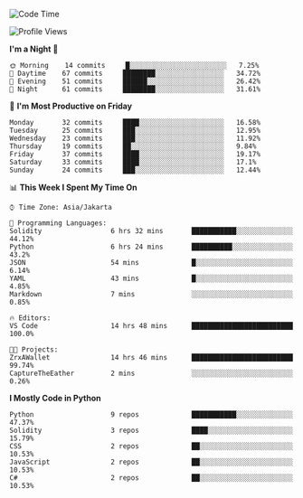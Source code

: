 <!--START_SECTION:waka-->
![Code Time](http://img.shields.io/badge/Code%20Time-999%20hrs%2050%20mins-blue)

![Profile Views](http://img.shields.io/badge/Profile%20Views-4-blue)

**I'm a Night 🦉** 

```text
🌞 Morning    14 commits     █░░░░░░░░░░░░░░░░░░░░░░░░   7.25% 
🌆 Daytime    67 commits     ████████░░░░░░░░░░░░░░░░░   34.72% 
🌃 Evening    51 commits     ██████░░░░░░░░░░░░░░░░░░░   26.42% 
🌙 Night      61 commits     ████████░░░░░░░░░░░░░░░░░   31.61%

```
📅 **I'm Most Productive on Friday** 

```text
Monday       32 commits     ████░░░░░░░░░░░░░░░░░░░░░   16.58% 
Tuesday      25 commits     ███░░░░░░░░░░░░░░░░░░░░░░   12.95% 
Wednesday    23 commits     ███░░░░░░░░░░░░░░░░░░░░░░   11.92% 
Thursday     19 commits     ██░░░░░░░░░░░░░░░░░░░░░░░   9.84% 
Friday       37 commits     ████░░░░░░░░░░░░░░░░░░░░░   19.17% 
Saturday     33 commits     ████░░░░░░░░░░░░░░░░░░░░░   17.1% 
Sunday       24 commits     ███░░░░░░░░░░░░░░░░░░░░░░   12.44%

```


📊 **This Week I Spent My Time On** 

```text
⌚︎ Time Zone: Asia/Jakarta

💬 Programming Languages: 
Solidity                 6 hrs 32 mins       ███████████░░░░░░░░░░░░░░   44.12% 
Python                   6 hrs 24 mins       ██████████░░░░░░░░░░░░░░░   43.2% 
JSON                     54 mins             █░░░░░░░░░░░░░░░░░░░░░░░░   6.14% 
YAML                     43 mins             █░░░░░░░░░░░░░░░░░░░░░░░░   4.85% 
Markdown                 7 mins              ░░░░░░░░░░░░░░░░░░░░░░░░░   0.85%

🔥 Editors: 
VS Code                  14 hrs 48 mins      █████████████████████████   100.0%

🐱‍💻 Projects: 
ZrxAWallet               14 hrs 46 mins      █████████████████████████   99.74% 
CaptureTheEather         2 mins              ░░░░░░░░░░░░░░░░░░░░░░░░░   0.26%

```

**I Mostly Code in Python** 

```text
Python                   9 repos             ███████████░░░░░░░░░░░░░░   47.37% 
Solidity                 3 repos             ████░░░░░░░░░░░░░░░░░░░░░   15.79% 
CSS                      2 repos             ██░░░░░░░░░░░░░░░░░░░░░░░   10.53% 
JavaScript               2 repos             ██░░░░░░░░░░░░░░░░░░░░░░░   10.53% 
C#                       2 repos             ██░░░░░░░░░░░░░░░░░░░░░░░   10.53%

```



<!--END_SECTION:waka-->
